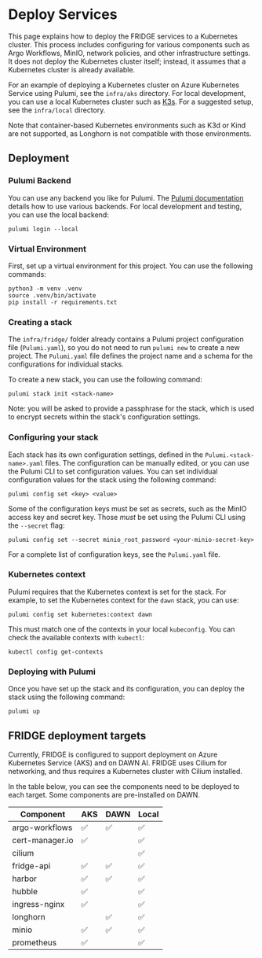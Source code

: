 # Deploy Services

This page explains how to deploy the FRIDGE services to a Kubernetes cluster.
This process includes configuring for various components such as Argo Workflows, MinIO, network policies, and other infrastructure settings.
It does not deploy the Kubernetes cluster itself; instead, it assumes that a Kubernetes cluster is already available.

For an example of deploying a Kubernetes cluster on Azure Kubernetes Service using Pulumi, see the `infra/aks` directory.
For local development, you can use a local Kubernetes cluster such as [K3s](https://k3s.io/).
For a suggested setup, see the `infra/local` directory.

Note that container-based Kubernetes environments such as K3d or Kind are not supported, as Longhorn is not compatible with those environments.

## Deployment

### Pulumi Backend

You can use any backend you like for Pulumi.
The [Pulumi documentation](https://www.pulumi.com/docs/iac/concepts/state-and-backends/) details how to use various backends.
For local development and testing, you can use the local backend:

```console
pulumi login --local
```

### Virtual Environment

First, set up a virtual environment for this project.
You can use the following commands:

```console
python3 -m venv .venv
source .venv/bin/activate
pip install -r requirements.txt
```

### Creating a stack

The `infra/fridge/` folder already contains a Pulumi project configuration file (`Pulumi.yaml`), so you do not need to run `pulumi new` to create a new project.
The `Pulumi.yaml` file defines the project name and a schema for the configurations for individual stacks.

To create a new stack, you can use the following command:

```console
pulumi stack init <stack-name>
```

Note: you will be asked to provide a passphrase for the stack, which is used to encrypt secrets within the stack's configuration settings.

### Configuring your stack

Each stack has its own configuration settings, defined in the `Pulumi.<stack-name>.yaml` files.
The configuration can be manually edited, or you can use the Pulumi CLI to set configuration values.
You can set individual configuration values for the stack using the following command:

```console
pulumi config set <key> <value>
```

Some of the configuration keys must be set as secrets, such as the MinIO access key and secret key.
Those *must* be set using the Pulumi CLI using the `--secret` flag:

```console
pulumi config set --secret minio_root_password <your-minio-secret-key>
```

For a complete list of configuration keys, see the `Pulumi.yaml` file.

### Kubernetes context

Pulumi requires that the Kubernetes context is set for the stack.
For example, to set the Kubernetes context for the `dawn` stack, you can use:

```console
pulumi config set kubernetes:context dawn
```

This must match one of the contexts in your local `kubeconfig`.
You can check the available contexts with `kubectl`:

```console
kubectl config get-contexts
```

### Deploying with Pulumi

Once you have set up the stack and its configuration, you can deploy the stack using the following command:

```console
pulumi up
```

## FRIDGE deployment targets

Currently, FRIDGE is configured to support deployment on Azure Kubernetes Service (AKS) and on DAWN AI.
FRIDGE uses Cilium for networking, and thus requires a Kubernetes cluster with Cilium installed.

In the table below, you can see the components need to be deployed to each target.
Some components are pre-installed on DAWN.

| Component         | AKS   | DAWN  | Local |
| ----------------- | ----- | ----- | ----- |
| argo-workflows    | ✅    | ✅    | ✅    |
| cert-manager.io   | ✅    |       | ✅    |
| cilium            |       |       | ✅    |
| fridge-api        | ✅    | ✅    | ✅    |
| harbor            | ✅    | ✅    | ✅    |
| hubble            | ✅    |       | ✅    |
| ingress-nginx     | ✅    |       | ✅    |
| longhorn          |       | ✅    | ✅    |
| minio             | ✅    | ✅    | ✅    |
| prometheus        | ✅    |       | ✅    |
